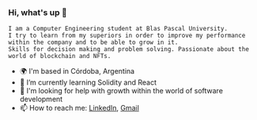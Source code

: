 ### Hi, what's up 👋
``` 
I am a Computer Engineering student at Blas Pascal University.
I try to learn from my superiors in order to improve my performance within the company and to be able to grow in it. 
Skills for decision making and problem solving. Passionate about the world of blockchain and NFTs.
```
- 🌍  I'm based in Córdoba, Argentina
- 🌱 I’m currently learning Solidity and React
- 🤔 I'm looking for help with growth within the world of software development
- 📫 How to reach me: [LinkedIn](https://www.linkedin.com/in/lucas-manuel-moyano-gomez-9023b717a/), [Gmail](mailto:gomezmanulm@gmail.com)
